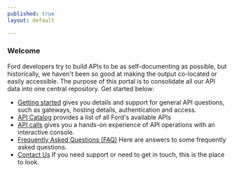 ```yaml
---
published: true
layout: default

---
```

### Welcome

Ford developers try to build APIs to be as self-documenting as possible, but historically, we haven't been so good at making the output co-located or easily accessible. The purpose of this portal is to consolidate all our API data into one central repository. Get started below:

- [Getting started](getting_started.html) gives you details and support for general API questions, such as gateways, hosting details, authentication and access.
- [API Catalog](fields.html) provides a list of all Ford's available APIs
- [API calls](console/) gives you a hands-on experience of API operations with an interactive console.
- [Frequently Asked Questions (FAQ)](FAQ.html) Here are answers to some frequently asked questions.
- [Contact Us](contact_us.html) If you need support or need to get in touch, this is the place to look.


<body id="overview"></body>
